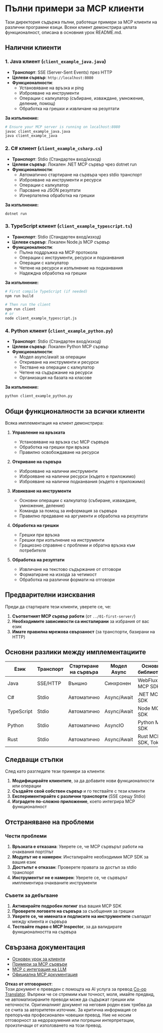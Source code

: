 <!--
CO_OP_TRANSLATOR_METADATA:
{
  "original_hash": "8358c13b5b6877e475674697cdc1a904",
  "translation_date": "2025-08-18T16:38:48+00:00",
  "source_file": "03-GettingStarted/02-client/complete_examples.md",
  "language_code": "bg"
}
-->
# Пълни примери за MCP клиенти

Тази директория съдържа пълни, работещи примери за MCP клиенти на различни програмни езици. Всеки клиент демонстрира цялата функционалност, описана в основния урок README.md.

## Налични клиенти

### 1. Java клиент (`client_example_java.java`)

- **Транспорт**: SSE (Server-Sent Events) през HTTP
- **Целеви сървър**: `http://localhost:8080`
- **Функционалности**:
  - Установяване на връзка и ping
  - Изброяване на инструменти
  - Операции с калкулатор (събиране, изваждане, умножение, деление, помощ)
  - Обработка на грешки и извличане на резултати

**За изпълнение:**

```bash
# Ensure your MCP server is running on localhost:8080
javac client_example_java.java
java client_example_java
```

### 2. C# клиент (`client_example_csharp.cs`)

- **Транспорт**: Stdio (Стандартен вход/изход)
- **Целеви сървър**: Локален .NET MCP сървър чрез dotnet run
- **Функционалности**:
  - Автоматично стартиране на сървъра чрез stdio транспорт
  - Изброяване на инструменти и ресурси
  - Операции с калкулатор
  - Парсване на JSON резултати
  - Изчерпателна обработка на грешки

**За изпълнение:**

```bash
dotnet run
```

### 3. TypeScript клиент (`client_example_typescript.ts`)

- **Транспорт**: Stdio (Стандартен вход/изход)
- **Целеви сървър**: Локален Node.js MCP сървър
- **Функционалности**:
  - Пълна поддръжка на MCP протокола
  - Операции с инструменти, ресурси и подканвания
  - Операции с калкулатор
  - Четене на ресурси и изпълнение на подканвания
  - Надеждна обработка на грешки

**За изпълнение:**

```bash
# First compile TypeScript (if needed)
npm run build

# Then run the client
npm run client
# or
node client_example_typescript.js
```

### 4. Python клиент (`client_example_python.py`)

- **Транспорт**: Stdio (Стандартен вход/изход)  
- **Целеви сървър**: Локален Python MCP сървър
- **Функционалности**:
  - Модел async/await за операции
  - Откриване на инструменти и ресурси
  - Тестване на операции с калкулатор
  - Четене на съдържание на ресурси
  - Организация на базата на класове

**За изпълнение:**

```bash
python client_example_python.py
```

## Общи функционалности за всички клиенти

Всяка имплементация на клиент демонстрира:

1. **Управление на връзката**
   - Установяване на връзка със MCP сървъра
   - Обработка на грешки при връзка
   - Правилно освобождаване на ресурси

2. **Откриване на сървъра**
   - Изброяване на налични инструменти
   - Изброяване на налични ресурси (където е приложимо)
   - Изброяване на налични подканвания (където е приложимо)

3. **Извикване на инструменти**
   - Основни операции с калкулатор (събиране, изваждане, умножение, деление)
   - Команда за помощ за информация за сървъра
   - Правилно предаване на аргументи и обработка на резултати

4. **Обработка на грешки**
   - Грешки при връзка
   - Грешки при изпълнение на инструменти
   - Грациозно справяне с проблеми и обратна връзка към потребителя

5. **Обработка на резултати**
   - Извличане на текстово съдържание от отговори
   - Форматиране на изхода за четимост
   - Обработка на различни формати на отговори

## Предварителни изисквания

Преди да стартирате тези клиенти, уверете се, че:

1. **Съответният MCP сървър работи** (от `../01-first-server/`)
2. **Необходимите зависимости са инсталирани** за избрания от вас език
3. **Имате правилна мрежова свързаност** (за транспорти, базирани на HTTP)

## Основни разлики между имплементациите

| Език       | Транспорт | Стартиране на сървъра | Модел Async | Основни библиотеки  |
|------------|-----------|-----------------------|-------------|---------------------|
| Java       | SSE/HTTP  | Външно               | Синхронен   | WebFlux, MCP SDK    |
| C#         | Stdio     | Автоматично          | Async/Await | .NET MCP SDK        |
| TypeScript | Stdio     | Автоматично          | Async/Await | Node MCP SDK        |
| Python     | Stdio     | Автоматично          | AsyncIO     | Python MCP SDK      |
| Rust       | Stdio     | Автоматично          | Async/Await | Rust MCP SDK, Tokio |

## Следващи стъпки

След като разгледате тези примери за клиенти:

1. **Модифицирайте клиентите**, за да добавите нови функционалности или операции
2. **Създайте свой собствен сървър** и го тествайте с тези клиенти
3. **Експериментирайте с различни транспорти** (SSE срещу Stdio)
4. **Изградете по-сложно приложение**, което интегрира MCP функционалност

## Отстраняване на проблеми

### Чести проблеми

1. **Връзката е отказана**: Уверете се, че MCP сървърът работи на очаквания порт/път
2. **Модулът не е намерен**: Инсталирайте необходимия MCP SDK за вашия език
3. **Достъпът е отказан**: Проверете правата за достъп за stdio транспорт
4. **Инструментът не е намерен**: Уверете се, че сървърът имплементира очакваните инструменти

### Съвети за дебъгване

1. **Активирайте подробен логинг** във вашия MCP SDK
2. **Проверете логовете на сървъра** за съобщения за грешки
3. **Уверете се, че имената и подписите на инструментите** съвпадат между клиента и сървъра
4. **Тествайте първо с MCP Inspector**, за да валидирате функционалността на сървъра

## Свързана документация

- [Основен урок за клиенти](./README.md)
- [Примери за MCP сървъри](../../../../03-GettingStarted/01-first-server)
- [MCP с интеграция на LLM](../../../../03-GettingStarted/03-llm-client)
- [Официална MCP документация](https://modelcontextprotocol.io/)

**Отказ от отговорност**:  
Този документ е преведен с помощта на AI услуга за превод [Co-op Translator](https://github.com/Azure/co-op-translator). Въпреки че се стремим към точност, моля, имайте предвид, че автоматизираните преводи може да съдържат грешки или неточности. Оригиналният документ на неговия роден език трябва да се счита за авторитетен източник. За критична информация се препоръчва професионален човешки превод. Ние не носим отговорност за недоразумения или погрешни интерпретации, произтичащи от използването на този превод.
